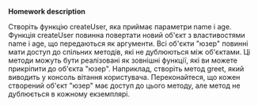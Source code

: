 **Homework description** 

Створіть функцію createUser, яка приймає параметри name і age.
Функція createUser повинна повертати новий об'єкт з властивостями name і age, що передаються як аргументи.
Всі об'єкти "юзер" повинні мати доступ до спільних методів, які не дублюються між об'єктами. Ці методи можуть бути реалізовані як зовнішні функції, які ви можете прикріпити до об'єкта "юзер".
Наприклад, створіть метод greet, який виводить у консоль вітання користувача.
Переконайтеся, що кожен створений об'єкт "юзер" має доступ до цього методу, але метод не дублюється в кожному екземплярі.